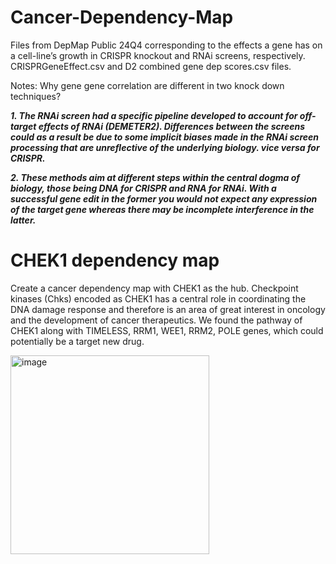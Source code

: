 # Cancer-Dependency-Map
Files from DepMap Public 24Q4 corresponding to the effects a gene has on a cell-line’s growth in CRISPR knockout and RNAi screens, respectively.
CRISPRGeneEffect.csv and D2 combined gene dep scores.csv files.

Notes: Why gene gene correlation are different in two knock down techniques?

***1.	The RNAi screen had a specific pipeline developed to account for off-target effects of RNAi (DEMETER2). Differences between the screens could as a result be due to some implicit biases made in the RNAi screen processing that are unreflective of the underlying biology. vice versa for CRISPR.***

***2.   These methods aim at different steps within the central dogma of biology, those being DNA for CRISPR and RNA for RNAi. With a successful gene edit in the former you would not expect any expression of the target gene whereas there may be incomplete interference in the latter.***



# CHEK1 dependency map
Create a cancer dependency map with CHEK1 as the hub. Checkpoint kinases (Chks) encoded as CHEK1 has a central role in coordinating the DNA damage response and therefore is an area of great interest in oncology and the development of cancer therapeutics. We found the pathway of CHEK1 along with TIMELESS, RRM1, WEE1, RRM2, POLE genes, which could potentially be a target new drug.

<img width="318" alt="image" src="https://github.com/user-attachments/assets/7c9a3050-3b9b-4255-869a-501a13b22870" />
